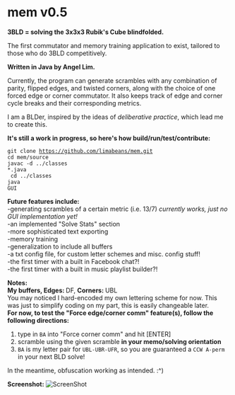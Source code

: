 mem v0.5
===

<b>3BLD = solving the 3x3x3 Rubik's Cube blindfolded.</b>

The first commutator and memory training application to exist, tailored to those who do 3BLD competitively. 

<b>Written in Java by Angel Lim.</b>

Currently, the program can generate scrambles with any combination of parity, flipped edges, and twisted corners, along with the choice of one forced edge or corner commutator. It also keeps track of edge and corner cycle breaks and their corresponding metrics.

I am a BLDer, inspired by the ideas of <i>deliberative practice</i>, which lead me to create this.

<b>It's still a work in progress, so here's how build/run/test/contribute:</b>

<code>git clone https://github.com/limabeans/mem.git</code><br>
<code>cd mem/source</code><br>
<code>javac -d ../classes *.java</code><br>
<code> cd ../classes</code><br>
<code>java GUI</code>

<b>Future features include:</b><br>
-generating scrambles of a certain metric (i.e. 13/7) <i>currently works, just no GUI implementation yet!</i><br>
-an implemented "Solve Stats" section<br>
-more sophisticated text exporting<br>
-memory training<br>
-generalization to include all buffers<br>
-a txt config file, for custom letter schemes and misc. config stuff!<br>
-the first timer with a built in Facebook chat?!<br>
-the first timer with a built in music playlist builder?!<br>

<b>Notes:</b><br>
<b>My buffers, </b><b>Edges: </b>DF, <b>Corners: </b>UBL<br>
You may noticed I hard-encoded my own lettering scheme for now.
This was just to simplify coding on my part, this is easily changeable later.<br>
<b>For now, to test the "Force edge/corner comm" feature(s), follow the following directions:</b><br>
1. type in <code>BA</code> into "Force corner comm" and hit [ENTER]<br>
2. scramble using the given scramble <b>in your memo/solving orientation</b><br>
3. <code>BA</code> is my letter pair for <code>UBL-UBR-UFR</code>, so you are guaranteed a <code>CCW A-perm</code> in your next BLD solve!

In the meantime, obfuscation working as intended. :^)

<b>Screenshot:</b>
![ScreenShot](https://raw.github.com/limabeans/mem/master/screenshots_v0.5/screenshot2.png)



